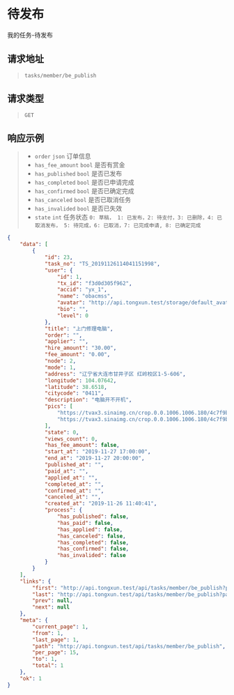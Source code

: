 # 待发布

我的任务-待发布

## 请求地址

> `tasks/member/be_publish`

## 请求类型

> `GET`

## 响应示例

> - `order` `json` 订单信息
> - `has_fee_amount` `bool` 是否有赏金
> - `has_published` `bool` 是否已发布
> - `has_completed` `bool` 是否已申请完成
> - `has_confirmed` `bool` 是否已确定完成
> - `has_canceled` `bool` 是否已取消任务
> - `has_invalided` `bool` 是否已失效
> - `state` `int` 任务状态 `0: 草稿， 1: 已发布，2: 待支付，3: 已删除，4: 已取消发布， 5: 待完成，6: 已取消，7: 已完成申请, 8: 已确定完成`

```json
{
    "data": [
        {
            "id": 23,
            "task_no": "TS_20191126114041151998",
            "user": {
                "id": 1,
                "tx_id": "f3d0d305f962",
                "accid": "yx_1",
                "name": "obacmss",
                "avatar": "http://api.tongxun.test/storage/default_avatars/pic_020.jpg",
                "bio": "",
                "level": 0
            },
            "title": "上门修理电脑",
            "order": "",
            "applier": "",
            "hire_amount": "30.00",
            "fee_amount": "0.00",
            "node": 2,
            "mode": 1,
            "address": "辽宁省大连市甘井子区 红岭校区1-5-606",
            "longitude": 104.07642,
            "latitude": 38.6518,
            "citycode": "0411",
            "description": "电脑开不开机",
            "pics": [
                "https://tvax3.sinaimg.cn/crop.0.0.1006.1006.180/4c7f9b17ly8fwpigg780qj20ry0ryabc.jpg",
                "https://tvax3.sinaimg.cn/crop.0.0.1006.1006.180/4c7f9b17ly8fwpigg780qj20ry0ryabc.jpg"
            ],
            "state": 0,
            "views_count": 0,
            "has_fee_amount": false,
            "start_at": "2019-11-27 17:00:00",
            "end_at": "2019-11-27 20:00:00",
            "published_at": "",
            "paid_at": "",
            "applied_at": "",
            "completed_at": "",
            "confirmed_at": "",
            "canceled_at": "",
            "created_at": "2019-11-26 11:40:41",
            "process": {
                "has_published": false,
                "has_paid": false,
                "has_applied": false,
                "has_canceled": false,
                "has_completed": false,
                "has_confirmed": false,
                "has_invalided": false
            }
        }
    ],
    "links": {
        "first": "http://api.tongxun.test/api/tasks/member/be_publish?page=1",
        "last": "http://api.tongxun.test/api/tasks/member/be_publish?page=1",
        "prev": null,
        "next": null
    },
    "meta": {
        "current_page": 1,
        "from": 1,
        "last_page": 1,
        "path": "http://api.tongxun.test/api/tasks/member/be_publish",
        "per_page": 15,
        "to": 1,
        "total": 1
    },
    "ok": 1
}
```